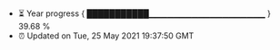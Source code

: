 - ⏳ Year progress { ███████████▁▁▁▁▁▁▁▁▁▁▁▁▁▁▁▁▁▁▁ } 39.68 %
- ⏰ Updated on Tue, 25 May 2021 19:37:50 GMT

